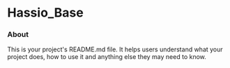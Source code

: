 Hassio_Base
===========

### About

This is your project's README.md file. It helps users understand what your
project does, how to use it and anything else they may need to know.